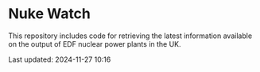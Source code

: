 # Nuke Watch

This repository includes code for retrieving the latest information available on the output of EDF nuclear power plants in the UK.

Last updated: 2024-11-27 10:16
